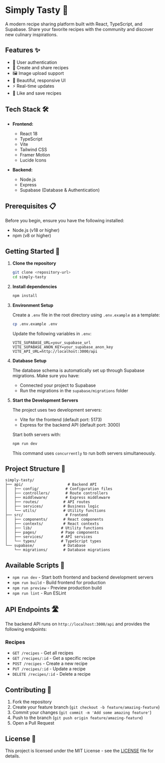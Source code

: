 # Simply Tasty 🍳

A modern recipe sharing platform built with React, TypeScript, and Supabase. Share your favorite recipes with the community and discover new culinary inspirations.

## Features ✨

- 🔐 User authentication
- 📝 Create and share recipes
- 🖼️ Image upload support
- 🎨 Beautiful, responsive UI
- ⚡ Real-time updates
- 🌟 Like and save recipes

## Tech Stack 🛠️

- **Frontend:**
  - React 18
  - TypeScript
  - Vite
  - Tailwind CSS
  - Framer Motion
  - Lucide Icons

- **Backend:**
  - Node.js
  - Express
  - Supabase (Database & Authentication)

## Prerequisites 📋

Before you begin, ensure you have the following installed:
- Node.js (v18 or higher)
- npm (v8 or higher)

## Getting Started 🚀

1. **Clone the repository**
   ```bash
   git clone <repository-url>
   cd simply-tasty
   ```

2. **Install dependencies**
   ```bash
   npm install
   ```

3. **Environment Setup**
   
   Create a `.env` file in the root directory using `.env.example` as a template:
   ```bash
   cp .env.example .env
   ```
   
   Update the following variables in `.env`:
   ```env
   VITE_SUPABASE_URL=your_supabase_url
   VITE_SUPABASE_ANON_KEY=your_supabase_anon_key
   VITE_API_URL=http://localhost:3000/api
   ```

4. **Database Setup**
   
   The database schema is automatically set up through Supabase migrations. Make sure you have:
   - Connected your project to Supabase
   - Run the migrations in the `supabase/migrations` folder

5. **Start the Development Servers**

   The project uses two development servers:
   - Vite for the frontend (default port: 5173)
   - Express for the backend API (default port: 3000)

   Start both servers with:
   ```bash
   npm run dev
   ```

   This command uses `concurrently` to run both servers simultaneously.

## Project Structure 📁

```
simply-tasty/
├── api/                    # Backend API
│   ├── config/            # Configuration files
│   ├── controllers/       # Route controllers
│   ├── middleware/        # Express middleware
│   ├── routes/           # API routes
│   ├── services/         # Business logic
│   └── utils/            # Utility functions
├── src/                   # Frontend
│   ├── components/       # React components
│   ├── contexts/         # React contexts
│   ├── lib/             # Utility functions
│   ├── pages/           # Page components
│   ├── services/        # API services
│   └── types/           # TypeScript types
└── supabase/             # Database
    └── migrations/       # Database migrations
```

## Available Scripts 📜

- `npm run dev` - Start both frontend and backend development servers
- `npm run build` - Build frontend for production
- `npm run preview` - Preview production build
- `npm run lint` - Run ESLint

## API Endpoints 🛣️

The backend API runs on `http://localhost:3000/api` and provides the following endpoints:

### Recipes
- `GET /recipes` - Get all recipes
- `GET /recipes/:id` - Get a specific recipe
- `POST /recipes` - Create a new recipe
- `PUT /recipes/:id` - Update a recipe
- `DELETE /recipes/:id` - Delete a recipe

## Contributing 🤝

1. Fork the repository
2. Create your feature branch (`git checkout -b feature/amazing-feature`)
3. Commit your changes (`git commit -m 'Add some amazing feature'`)
4. Push to the branch (`git push origin feature/amazing-feature`)
5. Open a Pull Request

## License 📄

This project is licensed under the MIT License - see the [LICENSE](LICENSE) file for details.